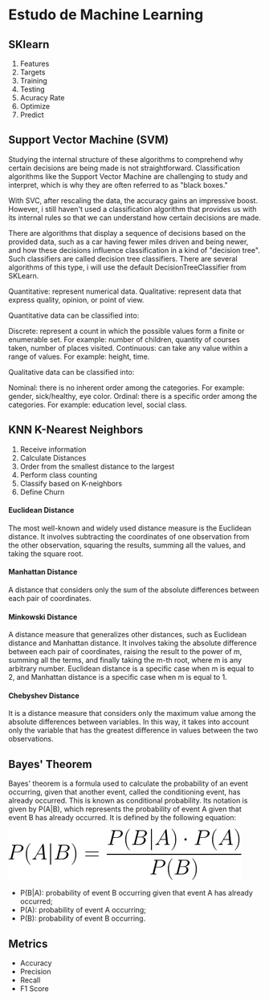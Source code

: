 # Estudo de Machine Learning 

## SKlearn

1. Features
2. Targets
3. Training
4. Testing
5. Acuracy Rate
6. Optimize
7. Predict



## Support Vector Machine (SVM)
Studying the internal structure of these algorithms to comprehend why certain decisions are being made is not straightforward. Classification algorithms like the Support Vector Machine are challenging to study and interpret, which is why they are often referred to as "black boxes."

With SVC, after rescaling the data, the accuracy gains an impressive boost. However, i still haven't used a classification algorithm that provides us with its internal rules so that we can understand how certain decisions are made.

There are algorithms that display a sequence of decisions based on the provided data, such as a car having fewer miles driven and being newer, and how these decisions influence classification in a kind of "decision tree". Such classifiers are called decision tree classifiers. There are several algorithms of this type, i will use the default DecisionTreeClassifier from SKLearn.


Quantitative: represent numerical data.
Qualitative: represent data that express quality, opinion, or point of view.

Quantitative data can be classified into:

Discrete: represent a count in which the possible values form a finite or enumerable set. For example: number of children, quantity of courses taken, number of places visited.
Continuous: can take any value within a range of values. For example: height, time.

Qualitative data can be classified into:

Nominal: there is no inherent order among the categories. For example: gender, sick/healthy, eye color.
Ordinal: there is a specific order among the categories. For example: education level, social class.

## KNN K-Nearest Neighbors

1. Receive information
2. Calculate Distances
3. Order from the smallest distance to the largest
4. Perform class counting
5. Classify based on K-neighbors
6. Define Churn

#### Euclidean Distance
The most well-known and widely used distance measure is the Euclidean distance. It involves subtracting the coordinates of one observation from the other observation, squaring the results, summing all the values, and taking the square root.

#### Manhattan Distance
A distance that considers only the sum of the absolute differences between each pair of coordinates.

#### Minkowski Distance
A distance measure that generalizes other distances, such as Euclidean distance and Manhattan distance. It involves taking the absolute difference between each pair of coordinates, raising the result to the power of m, summing all the terms, and finally taking the m-th root, where m is any arbitrary number. Euclidean distance is a specific case when m is equal to 2, and Manhattan distance is a specific case when m is equal to 1.

#### Chebyshev Distance
It is a distance measure that considers only the maximum value among the absolute differences between variables. In this way, it takes into account only the variable that has the greatest difference in values between the two observations.

## Bayes' Theorem

Bayes' theorem is a formula used to calculate the probability of an event occurring, given that another event, called the conditioning event, has already occurred. This is known as conditional probability. Its notation is given by P(A|B), which represents the probability of event A given that event B has already occurred. It is defined by the following equation:

![Alt text](image.png)

* P(B|A): probability of event B occurring given that event A has already occurred;
* P(A): probability of event A occurring;
* P(B): probability of event B occurring.


## Metrics 

* Accuracy
* Precision
* Recall
* F1 Score